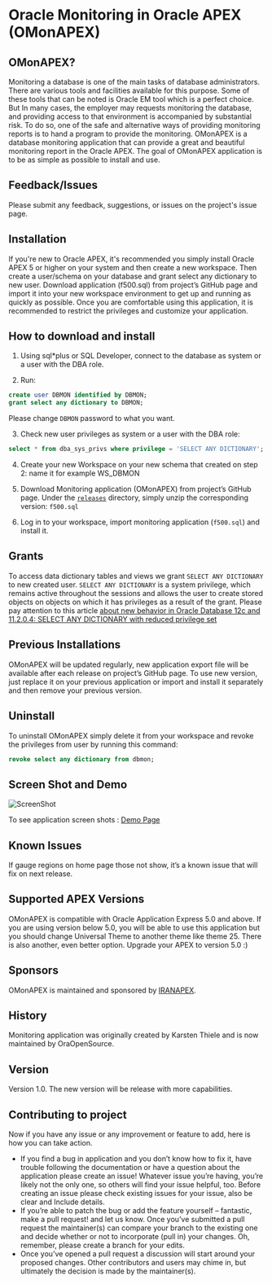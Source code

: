 # Oracle Monitoring in Oracle APEX (OMonAPEX)

## OMonAPEX?
Monitoring a database is one of the main tasks of database administrators. There are various tools and facilities available for this purpose. Some of these tools that can be noted is Oracle EM tool which is a perfect choice. But In many cases, the employer may requests monitoring the database, and providing access to that environment is accompanied by substantial risk. To do so, one of the safe and alternative ways of providing monitoring reports is to hand a program to provide the monitoring. OMonAPEX is a database monitoring application that can provide a great and beautiful monitoring report in the Oracle APEX. The goal of OMonAPEX application is to be as simple as possible to install and use.

## Feedback/Issues
Please submit any feedback, suggestions, or issues on the project's issue page.

## Installation
If you're new to Oracle APEX, it's recommended you simply install Oracle APEX 5 or higher on your system and then create a new workspace. Then create a user/schema on your database and grant select any dictionary to new user. Download application (f500.sql) from project’s GitHub page and import it into your new workspace environment to get up and running as quickly as possible. Once you are comfortable using this application, it is recommended to restrict the privileges and customize your application.

## How to download and install
1. Using sql*plus or SQL Developer, connect to the database as system or a user with the DBA role.

2. Run:

```sql
create user DBMON identified by DBMON;
grant select any dictionary to DBMON;
```

Please change `DBMON` password to what you want.

3. Check new user privileges as system or a user with the DBA role:

```sql
select * from dba_sys_privs where privilege = 'SELECT ANY DICTIONARY';
```

4. Create your new Workspace on your new schema that created on step 2: name it for example WS_DBMON

5. Download Monitoring application (OMonAPEX) from project’s GitHub page. Under the [`releases`](/Release) directory, simply unzip the corresponding version: `f500.sql`

6. Log in to your workspace, import monitoring application (`f500.sql`) and install it.


## Grants
To access data dictionary tables and views we grant `SELECT ANY DICTIONARY` to new created user. `SELECT ANY DICTIONARY` is a system privilege, which remains active throughout the sessions and allows the user to create stored objects on objects on which it has privileges as a result of the grant.
Please pay attention to this article [about new behavior in Oracle Database 12c and 11.2.0.4: SELECT ANY DICTIONARY with reduced privilege set](https://blogs.oracle.com/UPGRADE/entry/change_in_12c_select_any)


## Previous Installations
OMonAPEX will be updated regularly, new application export file will be available after each release on project’s GitHub page. To use new version, just replace it on your previous application or import and install it separately and then remove your previous version.


## Uninstall
To uninstall OMonAPEX simply delete it from your workspace and revoke the privileges from user by running this command:
```sql
revoke select any dictionary from dbmon;
```

## Screen Shot and Demo
![ScreenShot](https://cloud.githubusercontent.com/assets/13412866/13371584/216d0df6-dd3f-11e5-93ab-68653a5bd897.jpg)

To see application screen shots : [Demo Page](http://iranapex.ir/database-monitoring-in-oracle-apex5/)


## Known Issues
If gauge regions on home page those not show, it’s a known issue that will fix on next release.


## Supported APEX Versions
OMonAPEX is compatible with Oracle Application Express 5.0 and above. If you are using version below 5.0, you will be able to use this application but you should change Universal Theme to another theme like theme 25. There is also another, even better option. Upgrade your APEX to version 5.0 :)


## Sponsors
OMonAPEX is maintained and sponsored by [IRANAPEX](http://www.iranapex.ir).


## History
Monitoring application was originally created by Karsten Thiele and is now maintained by OraOpenSource.


## Version
Version 1.0. The new version will be release with more capabilities.


## Contributing to project
Now if you have any issue or any improvement or feature to add, here is how you can take action.

-	If you find a bug in application and you don’t know how to fix it, have trouble following the documentation or have a question about the application please create an issue! Whatever issue you’re having, you’re likely not the only one, so others will find your issue helpful, too. Before creating an issue please check existing issues for your issue, also be clear and Include details.
-	If you’re able to patch the bug or add the feature yourself – fantastic, make a pull request! and let us know. Once you’ve submitted a pull request the maintainer(s) can compare your branch to the existing one and decide whether or not to incorporate (pull in) your changes. Oh, remember, please create a branch for your edits.
-	Once you’ve opened a pull request a discussion will start around your proposed changes. Other contributors and users may chime in, but ultimately the decision is made by the maintainer(s).
